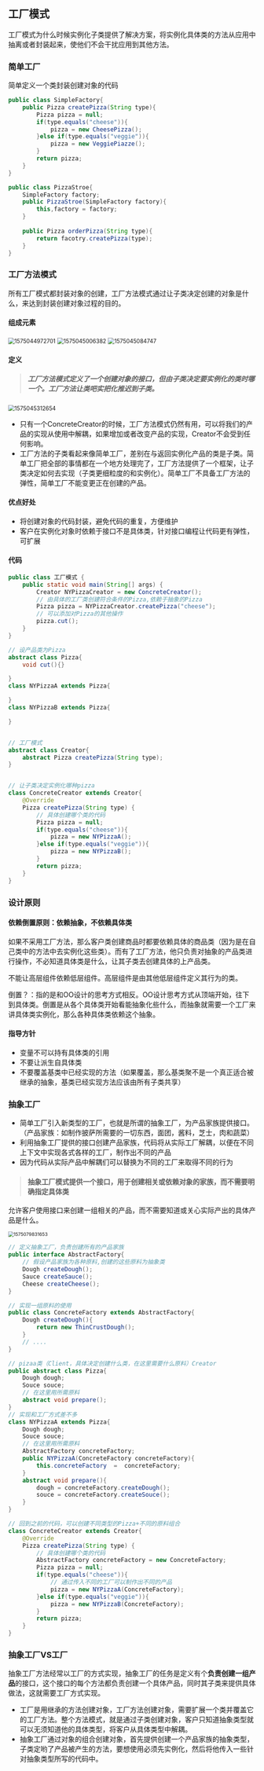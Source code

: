 ## 工厂模式

工厂模式为什么时候实例化子类提供了解决方案，将实例化具体类的方法从应用中抽离或者封装起来，使他们不会干扰应用到其他方法。

### 简单工厂

简单定义一个类封装创建对象的代码

```java
public class SimpleFactory{
    public Pizza createPizza(String type){
        Pizza pizza = null;
        if(type.equals("cheese")){
            pizza = new CheesePizza();
        }else if(type.equals("veggie")){
            pizza = new VeggiePiazze();
        }
        return pizza;
    }
}

public class PizzaStroe{
    SimpleFactory factory;
    public PizzaStroe(SimpleFactory factory){
        this,factory = factory;
    }
    
    public Pizza orderPizza(String type){
        return facotry.createPizza(type);
    }
}

```



### 工厂方法模式

所有工厂模式都封装对象的创建，工厂方法模式通过让子类决定创建的对象是什么，来达到封装创建对象过程的目的。

#### 组成元素

<img src="E:\研究生学习\Typora图片\1575044972701.png" alt="1575044972701" style="zoom:80%;" />

<img src="E:\研究生学习\Typora图片\1575045006382.png" alt="1575045006382" style="zoom:80%;" />

<img src="E:\研究生学习\Typora图片\1575045084747.png" alt="1575045084747" style="zoom:80%;" />

#### 定义

> ##### 工厂方法模式定义了一个创建对象的接口，但由子类决定要实例化的类时哪一个。工厂方法让类吧实把化推迟到子类。

<img src="E:\研究生学习\Typora图片\1575045312654.png" alt="1575045312654" style="zoom:80%;" />

* 只有一个ConcreteCreator的时候，工厂方法模式仍然有用，可以将我们的产品的实现从使用中解耦，如果增加或者改变产品的实现，Creator不会受到任何影响。
* 工厂方法的子类看起来像简单工厂，差别在与返回实例化产品的类是子类。简单工厂把全部的事情都在一个地方处理完了，工厂方法提供了一个框架，让子类决定如何去实现（子类更细粒度的和实例化）。简单工厂不具备工厂方法的弹性，简单工厂不能变更正在创建的产品。

#### 优点好处

* 将创建对象的代码封装，避免代码的重复，方便维护
* 客户在实例化对象时依赖于接口不是具体类，针对接口编程让代码更有弹性，可扩展

#### 代码

```java
public class 工厂模式 {
    public static void main(String[] args) {
        Creator NYPizzaCreator = new ConcreteCreator();
        // 由具体的工厂类创建符合条件的Pizza,依赖于抽象的Pizza
        Pizza pizza = NYPizzaCreator.createPizza("cheese");
        // 可以添加对Pizza的其他操作
        pizza.cut();
    }
}

// 设产品类为Pizza
abstract class Pizza{
    void cut(){} 

}
class NYPizzaA extends Pizza{

}
class NYPizzaB extends Pizza{

}


// 工厂模式
abstract class Creator{
    abstract Pizza createPizza(String type);
}


// 让子类决定实例化哪种pizza
class ConcreteCreator extends Creator{
    @Override
    Pizza createPizza(String type) {
        // 具体创建哪个类的代码
        Pizza pizza = null;
        if(type.equals("cheese")){
            pizza = new NYPizzaA();
        }else if(type.equals("veggie")){
            pizza = new NYPizzaB();
        }
        return pizza;
    }
}
```



### 设计原则

#### **依赖倒置原则**：依赖抽象，不依赖具体类

如果不采用工厂方法，那么客户类创建商品时都要依赖具体的商品类（因为是在自己类中的方法中去实例化这些类）。而有了工厂方法，他只负责对抽象的产品类进行操作，不必知道具体类是什么，让其子类去创建具体的上产品类。

不能让高层组件依赖低层组件。高层组件是由其他低层组件定义其行为的类。

倒置？：指的是和OO设计的思考方式相反。OO设计思考方式从顶端开始，往下到具体类。倒置是从各个具体类开始看能抽象化些什么，而抽象就需要一个工厂来讲具体类实例化，那么各种具体类依赖这个抽象。

#### 指导方针

* 变量不可以持有具体类的引用
* 不要让派生自具体类
* 不要覆盖基类中已经实现的方法（如果覆盖，那么基类聚不是一个真正适合被继承的抽象，基类已经实现方法应该由所有子类共享）

### 抽象工厂

* 简单工厂引入新类型的工厂，也就是所谓的抽象工厂，为产品家族提供接口。（产品家族：如制作披萨所需要的一切东西，面团，酱料，芝士，肉和蔬菜）
* 利用抽象工厂提供的接口创建产品家族，代码将从实际工厂解耦，以便在不同上下文中实现各式各样的工厂，制作出不同的产品
* 因为代码从实际产品中解耦们可以替换为不同的工厂来取得不同的行为

> #### 抽象工厂模式提供一个接口，用于创建相关或依赖对象的家族，而不需要明确指定具体类

允许客户使用接口来创建一组相关的产品，而不需要知道或关心实际产出的具体产品是什么。

<img src="E:\研究生学习\Typora图片\1575079831653.png" alt="1575079831653" style="zoom: 67%;" />

```java
// 定义抽象工厂，负责创建所有的产品家族
public interface AbstractFactory{
    // 假设产品家族为各种原料,创建的这些原料为抽象类
    Dough createDough();
    Sauce createSauce();
    Cheese createCheese();
}

// 实现一组原料的使用
public class ConcreteFactory extends AbstractFactory{
    Dough createDough(){
        return new ThinCrustDough();
    }
    // ....
}

// pizaa类（Client，具体决定创建什么类，在这里需要什么原料）Creator
public abstract class Pizza{
    Dough dough;
    Souce souce;
    // 在这里用所需原料
    abstract void prepare();
}
// 实现和工厂方式差不多
class NYPizzaA extends Pizza{
	Dough dough;
    Souce souce;
    // 在这里用所需原料
    AbstractFactory concreteFactory;
    public NYPizzaA(ConcreteFactory concreteFactory){
        this.concreteFactory  =  concreteFactory;
    }
    abstract void prepare(){
        dough = concreteFactory.createDough();
        souce = concreteFactory.createSouce();
    }    
}

// 回到之前的代码，可以创建不同类型的Pizza+不同的原料组合
class ConcreteCreator extends Creator{
    @Override
    Pizza createPizza(String type) {
        // 具体创建哪个类的代码
        AbstractFactory concreteFactory = new ConcreteFactory;
        Pizza pizza = null;
        if(type.equals("cheese")){
            // 通过传入不同的工厂可以制作出不同的产品
            pizza = new NYPizzaA(ConcreteFactory);
        }else if(type.equals("veggie")){
            pizza = new NYPizzaB(ConcreteFactory);
        }
        return pizza;
    }
}

```



### 抽象工厂VS工厂

抽象工厂方法经常以工厂的方式实现，抽象工厂的任务是定义有个**负责创建一组产品**的接口，这个接口的每个方法都负责创建一个具体产品，同时其子类来提供具体做法，这就需要工厂方式实现。

* 工厂是用继承的方法创建对象，工厂方法创建对象，需要扩展一个类并覆盖它的工厂方法。整个方法模式，就是通过子类创建对象，客户只知道抽象类型就可以无须知道他的具体类型，将客户从具体类型中解耦。
* 抽象工厂通过对象的组合创建对象，首先提供创建一个产品家族的抽象类型，子类定哟了产品被产生的方法，要想使用必须先实例化，然后将他传入一些针对抽象类型所写的代码中。